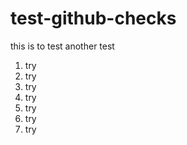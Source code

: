 # test-github-checks

this is to test
another test


1. try
1. try
1. try
1. try
1. try
1. try
1. try
